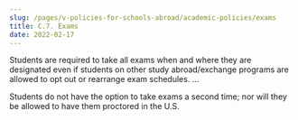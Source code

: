 ```yaml
---
slug: /pages/v-policies-for-schools-abroad/academic-policies/exams
title: C.7. Exams
date: 2022-02-17
---
```

Students are required to take all exams when and where they are designated even if students on other study abroad/exchange programs are allowed to opt out or rearrange exam schedules. …

Students do not have the option to take exams a second time; nor will they be allowed to have them proctored in the U.S.
